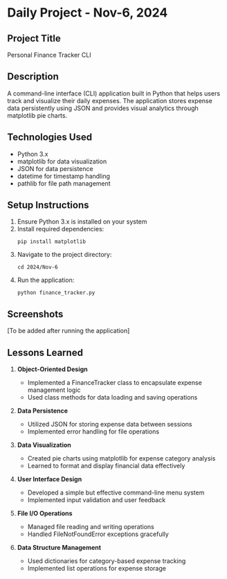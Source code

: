 # Daily Project - Nov-6, 2024

## Project Title
Personal Finance Tracker CLI

## Description
A command-line interface (CLI) application built in Python that helps users track and visualize their daily expenses. The application stores expense data persistently using JSON and provides visual analytics through matplotlib pie charts.

## Technologies Used
- Python 3.x
- matplotlib for data visualization
- JSON for data persistence
- datetime for timestamp handling
- pathlib for file path management

## Setup Instructions
1. Ensure Python 3.x is installed on your system
2. Install required dependencies:
   ```
   pip install matplotlib
   ```
3. Navigate to the project directory:
   ```
   cd 2024/Nov-6
   ```
4. Run the application:
   ```
   python finance_tracker.py
   ```

## Screenshots
[To be added after running the application]

## Lessons Learned
1. **Object-Oriented Design**
   - Implemented a FinanceTracker class to encapsulate expense management logic
   - Used class methods for data loading and saving operations

2. **Data Persistence**
   - Utilized JSON for storing expense data between sessions
   - Implemented error handling for file operations

3. **Data Visualization**
   - Created pie charts using matplotlib for expense category analysis
   - Learned to format and display financial data effectively

4. **User Interface Design**
   - Developed a simple but effective command-line menu system
   - Implemented input validation and user feedback

5. **File I/O Operations**
   - Managed file reading and writing operations
   - Handled FileNotFoundError exceptions gracefully

6. **Data Structure Management**
   - Used dictionaries for category-based expense tracking
   - Implemented list operations for expense storage
